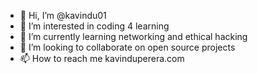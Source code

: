 - 👋 Hi, I’m @kavindu01
- 👀 I’m interested in coding 4 learning 
- 🌱 I’m currently learning networking and ethical hacking 
- 💞️ I’m looking to collaborate on open source projects 
- 📫 How to reach me kavinduperera.com

<!---
kavindu01/kavindu01 is a ✨ special ✨ repository because its `README.md` (this file) appears on your GitHub profile.
You can click the Preview link to take a look at your changes.
--->
